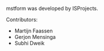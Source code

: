 mstform was developed by ISProjects.

Contributors:

- Martijn Faassen
- Gerjon Mensinga
- Subhi Dweik
